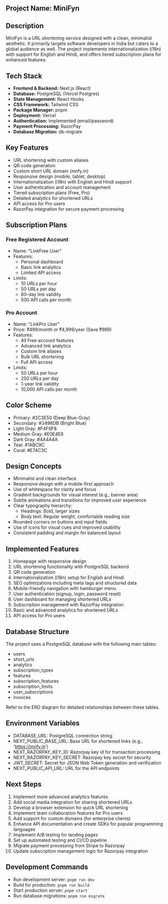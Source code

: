 ## Project Name: MiniFyn

## Description

MiniFyn is a URL shortening service designed with a clean, minimalist aesthetic. It primarily targets software developers in India but caters to a global audience as well. The project implements internationalization (i18n) with support for English and Hindi, and offers tiered subscription plans for enhanced features.

## Tech Stack

* **Frontend & Backend:** Next.js (React)
* **Database:** PostgreSQL (Vercel Postgres)
* **State Management:** React Hooks
* **CSS Framework:** Tailwind CSS
* **Package Manager:** pnpm
* **Deployment:** Vercel
* **Authentication:** Implemented (email/password)
* **Payment Processing:** RazorPay
* **Database Migration:** db-migrate

## Key Features

* URL shortening with custom aliases
* QR code generation
* Custom short URL domain (mnfy.in)
* Responsive design (mobile, tablet, desktop)
* Internationalization (i18n) with English and Hindi support
* User authentication and account management
* Tiered subscription plans (Free, Pro)
* Detailed analytics for shortened URLs
* API access for Pro users
* RazorPay integration for secure payment processing

## Subscription Plans

### Free Registered Account
* Name: "LinkFree User"
* Features:
  * Personal dashboard
  * Basic link analytics
  * Limited API access
* Limits:
  * 10 URLs per hour
  * 50 URLs per day
  * 60-day link validity
  * 500 API calls per month

### Pro Account
* Name: "LinkPro User"
* Price: ₹499/month or ₹4,999/year (Save ₹989)
* Features:
  * All Free account features
  * Advanced link analytics
  * Custom link aliases
  * Bulk URL shortening
  * Full API access
* Limits:
  * 50 URLs per hour
  * 250 URLs per day
  * 1-year link validity
  * 10,000 API calls per month

## Color Scheme

* Primary: #2C3E50 (Deep Blue-Gray)
* Secondary: #3498DB (Bright Blue)
* Light Gray: #F4F6F8
* Medium Gray: #E0E4E8
* Dark Gray: #4A4A4A
* Teal: #1ABC9C
* Coral: #E74C3C

## Design Concepts

* Minimalist and clean interface
* Responsive design with a mobile-first approach
* Use of whitespace for clarity and focus
* Gradient backgrounds for visual interest (e.g., banner area)
* Subtle animations and transitions for improved user experience
* Clear typography hierarchy:
    * Headings: Bold, larger sizes
    * Body text: Regular weight, comfortable reading size
* Rounded corners on buttons and input fields
* Use of icons for visual cues and improved usability
* Consistent padding and margin for balanced layout

## Implemented Features

1. Homepage with responsive design
2. URL shortening functionality with PostgreSQL backend
3. QR code generation
4. Internationalization (i18n) setup for English and Hindi
5. SEO optimizations including meta tags and structured data
6. Mobile-friendly navigation with hamburger menu
7. User authentication (signup, login, password reset)
8. User dashboard for managing shortened URLs
9. Subscription management with RazorPay integration
10. Basic and advanced analytics for shortened URLs
11. API access for Pro users

## Database Structure

The project uses a PostgreSQL database with the following main tables:
* users
* short_urls
* analytics
* subscription_types
* features
* subscription_features
* subscription_limits
* user_subscriptions
* invoices

Refer to the ERD diagram for detailed relationships between these tables.

## Environment Variables

* DATABASE_URL: PostgreSQL connection string
* NEXT_PUBLIC_BASE_URL: Base URL for shortened links (e.g., 'https://mnfy.in')
* NEXT_RAZORPAY_KEY_ID: Razorpay key id for transaction processing
* NEXT_RAZORPAY_KEY_SECRET: Razorpay key secret for security
* JWT_SECRET: Secret for JSON Web Token generation and verification
* NEXT_PUBLIC_API_URL: URL for the API endpoints

## Next Steps

1. Implement more advanced analytics features
2. Add social media integration for sharing shortened URLs
3. Develop a browser extension for quick URL shortening
4. Implement team collaboration features for Pro users
5. Add support for custom domains (for enterprise clients)
6. Enhance API documentation and create SDKs for popular programming languages
7. Implement A/B testing for landing pages
8. Set up automated testing and CI/CD pipeline
9. Migrate payment processing from Stripe to Razorpay
10. Update subscription management logic for Razorpay integration

## Development Commands

* Run development server: `pnpm run dev`
* Build for production: `pnpm run build`
* Start production server: `pnpm start`
* Run database migrations: `pnpm run migrate`
